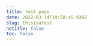 ```yaml
---
title: test page
date: 2022-03-14T19:58:45.938Z
slug: thisisatest
notitle: false
toc: false
---
```

